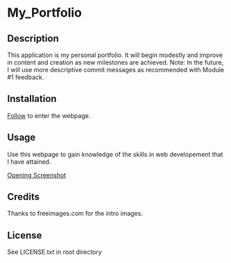 # My_Portfolio

## Description 
This application is my personal portfolio.  It will begin modestly and improve in content and creation as new milestones are achieved.
Note: In the future, I will use more descriptive commit messages as recommended with Module #1 feedback.

## Installation
[Follow](https://carioto.github.io/My_Portfolio/) to enter the webpage.

## Usage
Use this webpage to gain knowledge of the skills in web developement that I have attained.

[Opening Screenshot](/assets/Images/screenshot.png)

## Credits
Thanks to freeimages.com for the intro images.

## License
See LICENSE.txt in root directory
